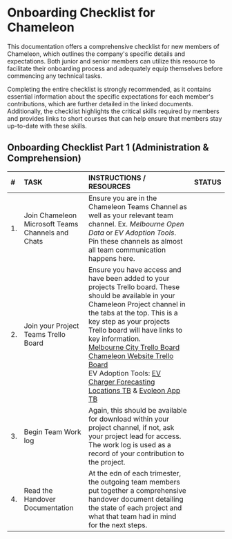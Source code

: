 # ​​Onboarding Checklist for Chameleon​ 

This documentation offers a comprehensive checklist for new members of Chameleon, which outlines the company's specific details and expectations. Both junior and senior members can utilize this resource to facilitate their onboarding process and adequately equip themselves before commencing any technical tasks.

Completing the entire checklist is strongly recommended, as it contains essential information about the specific expectations for each member's contributions, which are further detailed in the linked documents. Additionally, the checklist highlights the critical skills required by members and provides links to short courses that can help ensure that members stay up-to-date with these skills.

## Onboarding Checklist Part 1 (Administration & Comprehension) 
| # |TASK | INSTRUCTIONS / RESOURCES | STATUS |
| :--- | :--- | :--- | :---|
|1.| Join Chameleon Microsoft Teams Channels and Chats | Ensure you are in the Chameleon Teams Channel as well as your relevant team channel. Ex. *Melbourne Open Data* or *EV Adoption Tools*. Pin these channels as almost all team communication happens here. |  |
|2.| Join your Project Teams Trello Board | Ensure you have access and have been added to your projects Trello board. These should be available in your Chameleon Project channel in the tabs at the top. This is a key step as your projects Trello board will have links to key information. <br>  [Melbourne City Trello Board](https://trello.com/b/ln6GEN45/melbourne-city) <br> [Chameleon Website Trello Board](https://trello.com/b/wbieC0bc/chameleon-website) <br> EV Adoption Tools: [EV Charger Forecasting Locations TB](https://trello.com/b/v3XH0ISE/evcflo-project) & [Evoleon App TB](https://trello.com/b/t7wDcKR8/evolean-app-project) |  |
|3.| Begin Team Work log | Again, this should be available for download within your project channel, if not, ask your project lead for access. The work log is used as a record of your contribution to the project. |  |
|4. | Read the Handover Documentation | At the edn of each trimester, the outgoing team members put together a comprehensive handover document detailing the state of each project and what that team had in mind for the next steps. 